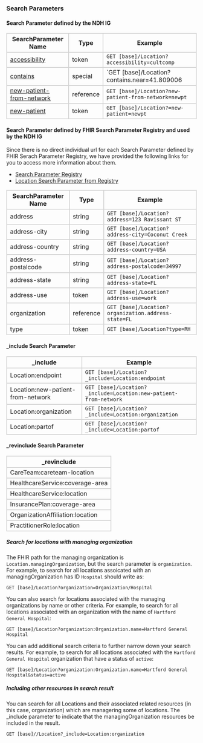 ### Search Parameters
#### Search Parameter defined by the NDH IG
<style>
    th{border: solid 2px lightgrey;}
    td{border: solid 2px lightgrey;}
</style>

| **SearchParameter Name** | **Type** | **Example** |
|---------------------------|----------|-------------|
| [accessibility](SearchParameter-location-accessibility.html) | token | `GET [base]/Location?accessibility=cultcomp`|
| [contains](SearchParameter-location-contains.html) | special |`GET [base]/Location?contains.near=41.809006|-71.41177|3|mi` Note: you may need to replace \| to %7C in the near value |
| [new-patient-from-network](SearchParameter-location-new-patient-from-network.html) | reference |`GET [base]/Location?new-patient-from-network=newpt` |
| [new-patient](SearchParameter-location-new-patient.html) | token |`GET [base]/Location?=new-patient=newpt` |
	
#### Search Parameter defined by FHIR Search Parameter Registry and used by the NDH IG 
Since there is no direct individual url for each Search Parameter defined by FHIR Serach Parameter Registry, we have provided the following links for you to access more information about them.

- [Search Parameter Registry](https://hl7.org/fhir/R4/searchparameter-registry.html)  
- [Location Search Parameter from Registry](https://hl7.org/fhir/R4/location.html#search)

<style>
    
    th{border: solid 2px lightgrey;}
    td{border: solid 2px lightgrey;}
</style>


| **SearchParameter Name** | **Type** | **Example** |
|--------------------------|----------|-------------|
| address | string |`GET [base]/Location?address=123 Ravissant ST` |
| address-city | string |`GET [base]/Location?address-city=Coconut Creek` |
| address-country | string |`GET [base]/Location?address-country=USA` |
| address-postalcode | string |`GET [base]/Location?address-postalcode=34997` |
| address-state | string |`GET [base]/Location?address-state=FL` |
| address-use | token |`GET [base]/Location?address-use=work` |
| organization | reference |`GET [base]/Location?organization.address-state=FL` |
| type |token |`GET [base]/Location?type=RH` |


#### _include Search Parameter
<style>  
    th{border: solid 2px lightgrey;}
    td{border: solid 2px lightgrey;}
</style>

| **_include** | **Example** |
|--------------|-------------|
| Location:endpoint |`GET [base]/Location?_include=Location:endpoint` |
| Location:new-patient-from-network |`GET [base]/Location?_include=Location:new-patient-from-network` |
| Location:organization |`GET [base]/Location?_include=Location:organization` |
| Location:partof |`GET [base]/Location?_include=Location:partof` |


#### _revinclude Search Parameter
<style>  
    th{border: solid 2px lightgrey;}
    td{border: solid 2px lightgrey;}
</style>

| **_revinclude** |
|-----------------|
| CareTeam:careteam-location |
| HealthcareService:coverage-area |
| HealthcareService:location |
| InsurancePlan:coverage-area |
| OrganizationAffiliation:location |
| PractitionerRole:location |





##### Search for locations with managing organization
The FHIR path for the managing organization is `Location.managingOrganization`, but the search parameter is `organization`. For example, to search for all locations assoicated with an managingOrganization has ID `Hospital` should write as:

`GET [base]/Location?organization=Organization/Hospital`

You can also search for locations associated with the managing organizations by name or other criteria. For example, to search for all locations associated with an organization with the name of `Hartford General Hospital`:

`GET [base]/Location?organization:Organization.name=Hartford General Hospital`

You can add additional search criteria to further narrow down your search results. For example, to search for all locations associated with the `Hartford General Hospital` organization that have a status of `active`:

`GET [base]/Location?organization:Organization.name=Hartford General Hospital&status=active`

##### Including other resources in search result
You can search for all Locations and their associated related resources (in this case, organization) which are managering some of locations. The _include parameter to indicate that the managingOrganization resources be included in the result. 

`GET [base]//Location?_include=Location:organization`